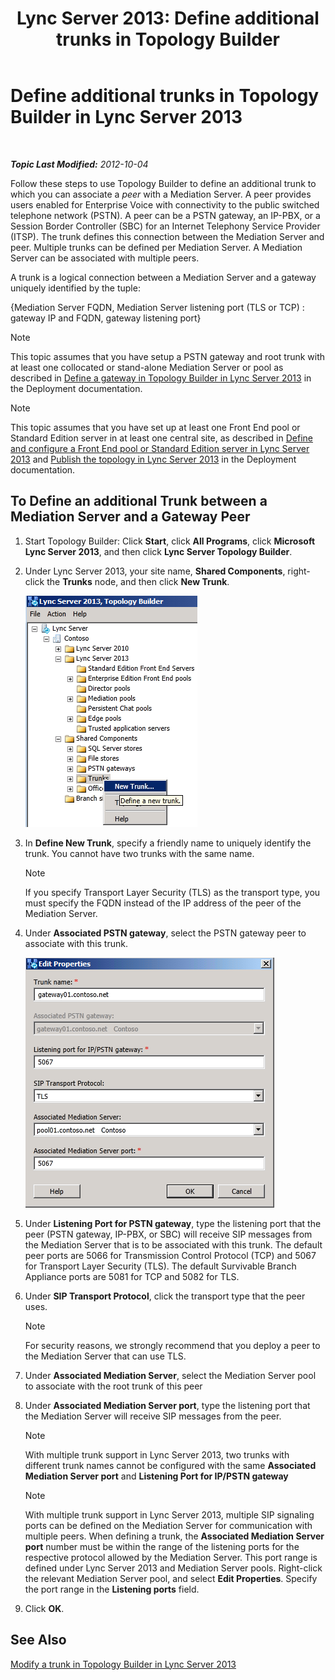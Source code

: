 ﻿---
title: 'Lync Server 2013: Define additional trunks in Topology Builder'
TOCTitle: Define additional trunks in Topology Builder
ms:assetid: e68b8377-50a2-452a-bf5c-910929e34236
ms:mtpsurl: https://technet.microsoft.com/en-us/library/JJ721915(v=OCS.15)
ms:contentKeyID: 49733849
ms.date: 07/23/2014
mtps_version: v=OCS.15
---

<div data-xmlns="http://www.w3.org/1999/xhtml">

<div class="topic" data-xmlns="http://www.w3.org/1999/xhtml" data-msxsl="urn:schemas-microsoft-com:xslt" data-cs="http://msdn.microsoft.com/en-us/">

<div data-asp="http://msdn2.microsoft.com/asp">

# Define additional trunks in Topology Builder in Lync Server 2013

</div>

<div id="mainSection">

<div id="mainBody">

<span> </span>

_**Topic Last Modified:** 2012-10-04_

Follow these steps to use Topology Builder to define an additional trunk to which you can associate a *peer* with a Mediation Server. A peer provides users enabled for Enterprise Voice with connectivity to the public switched telephone network (PSTN). A peer can be a PSTN gateway, an IP-PBX, or a Session Border Controller (SBC) for an Internet Telephony Service Provider (ITSP). The trunk defines this connection between the Mediation Server and peer. Multiple trunks can be defined per Mediation Server. A Mediation Server can be associated with multiple peers.

A trunk is a logical connection between a Mediation Server and a gateway uniquely identified by the tuple:

{Mediation Server FQDN, Mediation Server listening port (TLS or TCP) : gateway IP and FQDN, gateway listening port}

<div class="alert">


> [!NOTE]
> This topic assumes that you have setup a PSTN gateway and root trunk with at least one collocated or stand-alone Mediation Server or pool as described in <A href="lync-server-2013-define-a-gateway-in-topology-builder.md">Define a gateway in Topology Builder in Lync Server 2013</A> in the Deployment documentation.



</div>

<div class="alert">


> [!NOTE]
> This topic assumes that you have set up at least one Front End pool or Standard Edition server in at least one central site, as described in <A href="lync-server-2013-define-and-configure-a-front-end-pool-or-standard-edition-server.md">Define and configure a Front End pool or Standard Edition server in Lync Server 2013</A> and <A href="lync-server-2013-publish-the-topology.md">Publish the topology in Lync Server 2013</A> in the Deployment documentation.



</div>

<div>

## To Define an additional Trunk between a Mediation Server and a Gateway Peer

1.  Start Topology Builder: Click **Start**, click **All Programs**, click **Microsoft Lync Server 2013**, and then click **Lync Server Topology Builder**.

2.  Under Lync Server 2013, your site name, **Shared Components**, right-click the **Trunks** node, and then click **New Trunk**.
    
    ![Lync Server Topology Builder file structure screen](images/JJ721915.90d5b349-aa1e-407a-87ed-fa112f478560(OCS.15).png "Lync Server Topology Builder file structure screen")

3.  In **Define New Trunk**, specify a friendly name to uniquely identify the trunk. You cannot have two trunks with the same name.
    
    <div class="alert">
    

    > [!NOTE]
    > If you specify Transport Layer Security (TLS) as the transport type, you must specify the FQDN instead of the IP address of the peer of the Mediation Server.

    
    </div>

4.  Under **Associated PSTN gateway**, select the PSTN gateway peer to associate with this trunk.
    
    ![Property settings for PSTN gateway peer for trunk](images/JJ721915.7c3fe8ee-8f4c-4413-8462-8347228e61bb(OCS.15).png "Property settings for PSTN gateway peer for trunk")

5.  Under **Listening Port for PSTN gateway**, type the listening port that the peer (PSTN gateway, IP-PBX, or SBC) will receive SIP messages from the Mediation Server that is to be associated with this trunk. The default peer ports are 5066 for Transmission Control Protocol (TCP) and 5067 for Transport Layer Security (TLS). The default Survivable Branch Appliance ports are 5081 for TCP and 5082 for TLS.

6.  Under **SIP Transport Protocol**, click the transport type that the peer uses.
    
    <div class="alert">
    

    > [!NOTE]
    > For security reasons, we strongly recommend that you deploy a peer to the Mediation Server that can use TLS.

    
    </div>

7.  Under **Associated Mediation Server**, select the Mediation Server pool to associate with the root trunk of this peer

8.  Under **Associated Mediation Server port**, type the listening port that the Mediation Server will receive SIP messages from the peer.
    
    <div class="alert">
    

    > [!NOTE]
    > With multiple trunk support in Lync Server 2013, two trunks with different trunk names cannot be configured with the same <STRONG>Associated Mediation Server port</STRONG> and <STRONG>Listening Port for IP/PSTN gateway</STRONG>

    
    </div>
    
    <div class="alert">
    

    > [!NOTE]
    > With multiple trunk support in Lync Server 2013, multiple SIP signaling ports can be defined on the Mediation Server for communication with multiple peers. When defining a trunk, the <STRONG>Associated Mediation Server port</STRONG> number must be within the range of the listening ports for the respective protocol allowed by the Mediation Server. This port range is defined under Lync Server 2013 and Mediation Server pools. Right-click the relevant Mediation Server pool, and select <STRONG>Edit Properties</STRONG>. Specify the port range in the <STRONG>Listening ports</STRONG> field.

    
    </div>

9.  Click **OK**.

</div>

<div>

## See Also


[Modify a trunk in Topology Builder in Lync Server 2013](lync-server-2013-modify-a-trunk-in-topology-builder.md)  
  

</div>

</div>

<span> </span>

</div>

</div>

</div>

